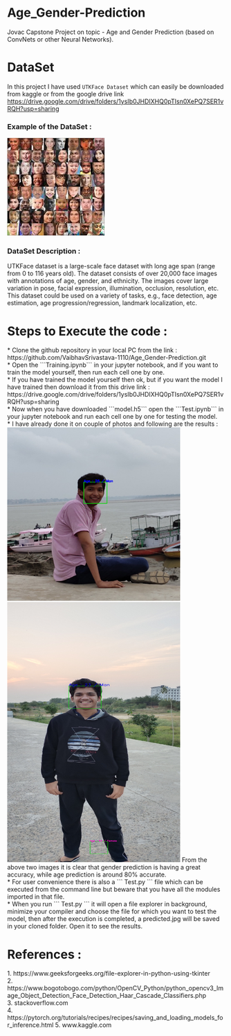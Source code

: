# Age_Gender-Prediction
 Jovac Capstone Project on topic - Age and Gender Prediction (based on ConvNets or other Neural Networks).
# DataSet
  In this project I have used ```UTKFace Dataset``` which can easily be downloaded from kaggle or from the google drive link https://drive.google.com/drive/folders/1ysIb0JHDIXHQ0pTIsn0XePQ7SER1vRQH?usp=sharing 
  ### Example of the DataSet : 
   <img src="sample.jpg">
  <h3>DataSet Description : </h3>
   UTKFace dataset is a large-scale face dataset with long age span (range from 0 to 116 years old). The dataset consists of over 20,000 face images with annotations of age, gender, and ethnicity. The images cover large variation in pose, facial expression, illumination, occlusion, resolution, etc. This dataset could be used on a variety of tasks, e.g., face detection, age estimation, age progression/regression, landmark localization, etc.
   <h1> Steps to Execute the code :  </h1>
* Clone the github repository in your local PC from the link : https://github.com/VaibhavSrivastava-1110/Age_Gender-Prediction.git <br>
* Open the ```Training.ipynb``` in your jupyter notebook, and if you want to train the model yourself, then run each cell one by one. <br>
* If you have trained the model yourself then ok, but if you want the model I have trained then download it from this drive link : https://drive.google.com/drive/folders/1ysIb0JHDIXHQ0pTIsn0XePQ7SER1vRQH?usp=sharing <br>
* Now when you have downloaded ```model.h5``` open the ```Test.ipynb``` in your jupyter notebook and run each cell one by one for testing the model. <br>
* I have already done it on couple of photos and following are the results : 
   <img src = "predicted.jpg" width = "400" height = "400">
   <img src = "predicted2.jpg" width="400" height="600">
   From the above two images it is clear that gender prediction is having a great accuracy, while age prediction is around 80% accurate. <br>
* For user convenience there is also a ``` Test.py ``` file which can be executed from the command line but beware that you have all the modules imported in that file. <br>
* When you run ``` Test.py ``` it will open a file explorer in background, minimize your compiler and choose the file for which you want to test the model, then after the execution is completed, a predicted.jpg will be saved in your cloned folder. Open it to see the results. <br>
<h1>References : </h1> 
1. https://www.geeksforgeeks.org/file-explorer-in-python-using-tkinter <br>
2. https://www.bogotobogo.com/python/OpenCV_Python/python_opencv3_Image_Object_Detection_Face_Detection_Haar_Cascade_Classifiers.php <br>
3. stackoverflow.com <br>
4. https://pytorch.org/tutorials/recipes/recipes/saving_and_loading_models_for_inference.html
5. www.kaggle.com 
